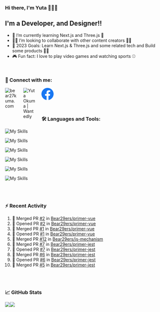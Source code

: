 ### Hi there, I'm Yuta 🤟🏻🐻

## I'm a Developer, and Designer!!

- 🌱 I’m currently learning Next.js and Three.js 🤣
- 👬🏻 I’m looking to collaborate with other content creators 👋🏻
- 🥅 2023 Goals: Learn Next.js & Three.js and some related tech and Build some products 💪🏻
- 🎮 Fun fact: I love to play video games and watching sports ⚾️

<br />

### :wave: Connect with me:

[<img align="left" alt="bear27kuma.com" width="40px" src="https://user-images.githubusercontent.com/39920490/156489586-f125813b-e344-46d6-9306-f5786684b976.jpg" style="margin-right: 20px;" />](https://bear29ers.github.io/)
[<img align="left" alt="Yuta Okuma | Wantedly" width="40px" src="https://user-images.githubusercontent.com/39920490/156489528-fdc520d6-10f1-43b6-8bf8-fadf8dcf1a90.jpg" style="margin-right: 20px;" />](https://www.wantedly.com/id/yuta_okuma_b)
[<img align="left" alt="Yuta Okuma | Facebook" width="40px" src="https://github.com/github/explore/blob/main/topics/facebook/facebook.png?raw=true" style="margin-right: 20px;" />](https://www.facebook.com/kumakuma1129/)

[//]: # '[<img align="left" alt="Yuta Okuma | Instagram" width="40px" src="https://github.com/github/explore/blob/main/topics/instagram/instagram.png?raw=true" />](https://www.instagram.com/bear_27earl/)'

<br />
<br />
<br />
<br />

### :hammer_and_wrench: Languages and Tools:

![My Skills](https://skillicons.dev/icons?i=html,css,sass,tailwind,bootstrap,js)

![My Skills](https://skillicons.dev/icons?i=ts,jquery,react,nextjs,vercel,vue)

![My Skills](https://skillicons.dev/icons?i=nodejs,express,jest,php,laravel,mysql)

![My Skills](https://skillicons.dev/icons?i=docker,git,github,githubactions,aws,linux)

![My Skills](https://skillicons.dev/icons?i=vim,neovim,lua,md,idea,vscode)

![My Skills](https://skillicons.dev/icons?i=atom,webpack,xd,ps,ai,ae)

<br />
<br />

### :zap: Recent Activity

<!--START_SECTION:activity-->

1. 🎉 Merged PR [#2](https://github.com/Bear29ers/primer-vue/pull/2) in [Bear29ers/primer-vue](https://github.com/Bear29ers/primer-vue)
2. 💪 Opened PR [#2](https://github.com/Bear29ers/primer-vue/pull/2) in [Bear29ers/primer-vue](https://github.com/Bear29ers/primer-vue)
3. 🎉 Merged PR [#1](https://github.com/Bear29ers/primer-vue/pull/1) in [Bear29ers/primer-vue](https://github.com/Bear29ers/primer-vue)
4. 💪 Opened PR [#1](https://github.com/Bear29ers/primer-vue/pull/1) in [Bear29ers/primer-vue](https://github.com/Bear29ers/primer-vue)
5. 🎉 Merged PR [#12](https://github.com/Bear29ers/js-mechanism/pull/12) in [Bear29ers/js-mechanism](https://github.com/Bear29ers/js-mechanism)
6. 🎉 Merged PR [#7](https://github.com/Bear29ers/primer-jest/pull/7) in [Bear29ers/primer-jest](https://github.com/Bear29ers/primer-jest)
7. 💪 Opened PR [#7](https://github.com/Bear29ers/primer-jest/pull/7) in [Bear29ers/primer-jest](https://github.com/Bear29ers/primer-jest)
8. 🎉 Merged PR [#6](https://github.com/Bear29ers/primer-jest/pull/6) in [Bear29ers/primer-jest](https://github.com/Bear29ers/primer-jest)
9. 💪 Opened PR [#6](https://github.com/Bear29ers/primer-jest/pull/6) in [Bear29ers/primer-jest](https://github.com/Bear29ers/primer-jest)
10. 🎉 Merged PR [#5](https://github.com/Bear29ers/primer-jest/pull/5) in [Bear29ers/primer-jest](https://github.com/Bear29ers/primer-jest)

<!--END_SECTION:activity-->

<br />
<br />

### :chart_with_upwards_trend: GitHub Stats

<div style="display: flex;">
    <a href="https://github.com/Bear29ers">
        <img height="200px;" src="https://github-readme-stats.vercel.app/api?username=Bear29ers&show_icons=true&theme=bear">
    </a>
    <a href="https://github.com/Bear29ers">
        <img height="200px" src="https://github-readme-stats.vercel.app/api/top-langs/?username=Bear29ers&langs_count=6&layout=compact&theme=bear">
    </a>
</div>
